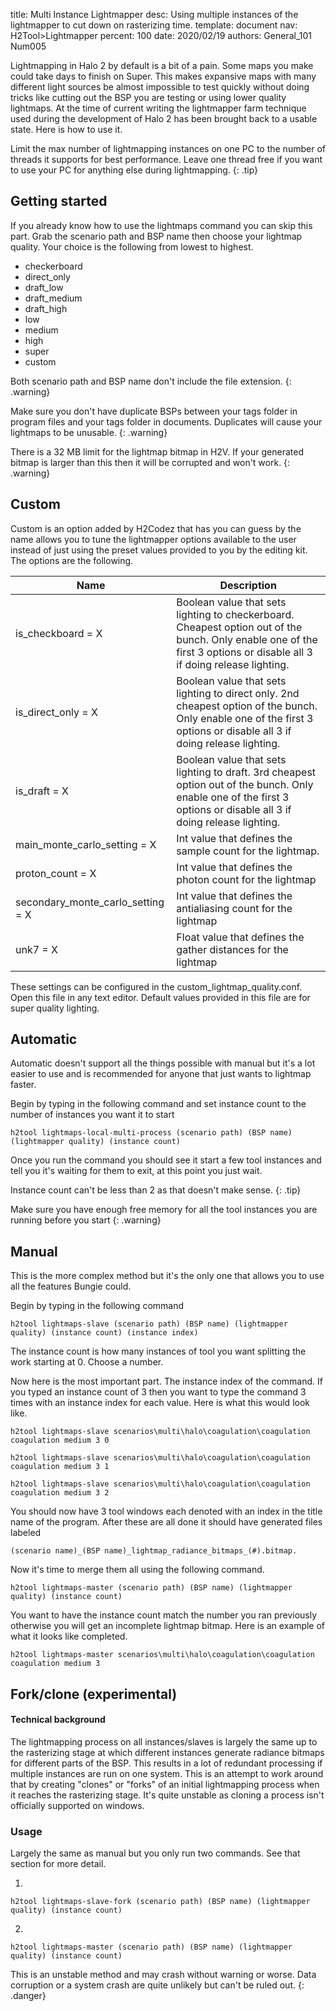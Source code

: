 title:      Multi Instance Lightmapper
desc:       Using multiple instances of the lightmapper to cut down on rasterizing time.
template:   document
nav:        H2Tool>Lightmapper
percent:    100
date:       2020/02/19
authors:    General_101
            Num005

Lightmapping in Halo 2 by default is a bit of a pain. Some maps you make could take days to finish on Super. This makes expansive maps with many different light sources be almost impossible to test quickly without doing tricks like
cutting out the BSP you are testing or using lower quality lightmaps. At the time of current writing the lightmapper farm technique used during the development of Halo 2 has been brought back to a usable state. Here is how to use it.

Limit the max number of lightmapping instances on one PC to the number of threads it supports for best performance. Leave one thread free if you want to use your PC for anything else during lightmapping.
{: .tip}

## Getting started

If you already know how to use the lightmaps command you can skip this part. Grab the scenario path and BSP name then choose your lightmap quality. Your choice is the following from lowest to highest.

- checkerboard
- direct_only
- draft_low
- draft_medium
- draft_high
- low
- medium
- high
- super
- custom

Both scenario path and BSP name don't include the file extension. 
{: .warning}

Make sure you don't have duplicate BSPs between your tags folder in program files and your tags folder in documents. Duplicates will cause your lightmaps to be unusable.
{: .warning}

There is a 32 MB limit for the lightmap bitmap in H2V. If your generated bitmap is larger than this then it will be corrupted and won't work. 
{: .warning}

## Custom 

Custom is an option added by H2Codez that has you can guess by the name allows you to tune the lightmapper options available to the user instead of just using the preset values provided to you by the editing kit. The options
are the following.

| Name                              | Description                                                                                                                                                            |
| ----------------------------------| -----------------------------------------------------------------------------------------------------------------------------------------------------------------------|
| is_checkboard = X                 | Boolean value that sets lighting to checkerboard. Cheapest option out of the bunch. Only enable one of the first 3 options or disable all 3 if doing release lighting. |
| is_direct_only = X                | Boolean value that sets lighting to direct only.  2nd cheapest option of the bunch. Only enable one of the first 3 options or disable all 3 if doing release lighting. |
| is_draft = X                      | Boolean value that sets lighting to draft. 3rd cheapest option out of the bunch. Only enable one of the first 3 options or disable all 3 if doing release lighting.    |
| main_monte_carlo_setting = X      | Int value that defines the sample count for the lightmap.                                                                                                              |
| proton_count = X                  | Int value that defines the photon count for the lightmap                                                                                                               |
| secondary_monte_carlo_setting = X | Int value that defines the antialiasing count for the lightmap                                                                                                         |
| unk7 = X                          | Float value that defines the gather distances for the lightmap                                                                                                         |                                                                                                       |

These settings can be configured in the custom_lightmap_quality.conf. Open this file in any text editor. Default values provided in this file are for super quality lighting.

## Automatic

Automatic doesn't support all the things possible with manual but it's a lot easier to use and is recommended for anyone that just wants to lightmap faster.

Begin by typing in the following command and set instance count to the number of instances you want it to start

```
h2tool lightmaps-local-multi-process (scenario path) (BSP name) (lightmapper quality) (instance count)
```
Once you run the command you should see it start a few tool instances and tell you it's waiting for them to exit, at this point you just wait.

Instance count can't be less than 2 as that doesn't make sense.
{: .tip}

Make sure you have enough free memory for all the tool instances you are running before you start
{: .warning}


## Manual

This is the more complex method but it's the only one that allows you to use all the features Bungie could.

Begin by typing in the following command

```
h2tool lightmaps-slave (scenario path) (BSP name) (lightmapper quality) (instance count) (instance index)
```


The instance count is how many instances of tool you want splitting the work starting at 0. Choose a number.

Now here is the most important part. The instance index of the command. If you typed an instance count of 3 then you want to type the command 3 times with an instance index for each value. Here is what this would look like.

```
h2tool lightmaps-slave scenarios\multi\halo\coagulation\coagulation coagulation medium 3 0

h2tool lightmaps-slave scenarios\multi\halo\coagulation\coagulation coagulation medium 3 1

h2tool lightmaps-slave scenarios\multi\halo\coagulation\coagulation coagulation medium 3 2
```
You should now have 3 tool windows each denoted with an index in the title name of the program. After these are all done it should have generated files labeled
 
```
(scenario name)_(BSP name)_lightmap_radiance_bitmaps_(#).bitmap.
```

Now it's time to merge them all using the following command.

```
h2tool lightmaps-master (scenario path) (BSP name) (lightmapper quality) (instance count)
```

You want to have the instance count match the number you ran previously otherwise you will get an incomplete lightmap bitmap. Here is an example of what it looks like completed.

```
h2tool lightmaps-master scenarios\multi\halo\coagulation\coagulation coagulation medium 3 
```

## Fork/clone (experimental)

#### Technical background

The lightmapping process on all instances/slaves is largely the same up to the rasterizing stage at which different instances generate radiance bitmaps for different parts of the BSP. This results in a lot of redundant processing if multiple instances are run on one system. This is an attempt to work around that by creating "clones" or "forks" of an initial lightmapping process when it reaches the rasterizing stage. It's quite unstable as cloning a process isn't officially supported on windows.

### Usage

Largely the same as manual but you only run two commands. See that section for more detail.

1.
```
h2tool lightmaps-slave-fork (scenario path) (BSP name) (lightmapper quality) (instance count)
```

2.
```
h2tool lightmaps-master (scenario path) (BSP name) (lightmapper quality) (instance count)
```

This is an unstable method and may crash without warning or worse. Data corruption or a system crash are quite unlikely but can't be ruled out.
{: .danger}
